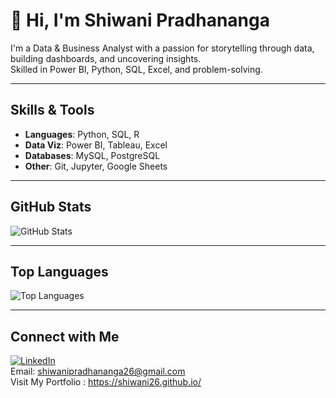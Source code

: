 # 👋 Hi, I'm Shiwani Pradhananga

I'm a Data & Business Analyst with a passion for storytelling through data, building dashboards, and uncovering insights.  
Skilled in Power BI, Python, SQL, Excel, and problem-solving.

---

##  Skills & Tools

- **Languages**: Python, SQL, R
- **Data Viz**: Power BI, Tableau, Excel
- **Databases**: MySQL, PostgreSQL
- **Other**: Git, Jupyter, Google Sheets

---

##  GitHub Stats

![GitHub Stats](https://github-readme-stats.vercel.app/api?username=Shiwani26&show_icons=true&theme=default)

---

##  Top Languages

![Top Languages](https://github-readme-stats.vercel.app/api/top-langs/?username=Shiwani26&layout=compact&theme=default)

---

##  Connect with Me

[![LinkedIn](https://img.shields.io/badge/-LinkedIn-blue?logo=Linkedin&logoColor=white&link=https://www.linkedin.com/in/shiwani-pradhananga/)](https://www.linkedin.com/in/shiwani-pradhananga/)  
Email: [shiwanipradhananga26@gmail.com](mailto:shiwanipradhananga26@gmail.com)  
Visit My Portfolio : https://shiwani26.github.io/

